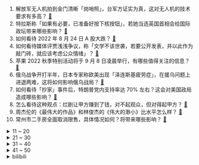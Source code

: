 1. 解放军无人机拍到金门清晰「岗哨照」，台军方证实为真，这对无人机的技术要求有多高？ [:link:](https://www.zhihu.com/question/549766188)
2. 特拉斯称「如果有必要，已准备好按下核按钮」，若她当选英国首相会给国际政坛带来哪些影响？ [:link:](https://www.zhihu.com/question/549790084)
3. 如何看待 2022 年 8 月 24 日 A 股大跌？ [:link:](https://www.zhihu.com/question/549745596)
4. 如何看待媒体评贾浅浅争议，称「文学不该世袭，若要公开发表，并以此作为敲门砖，就应该考虑公众情绪」？ [:link:](https://www.zhihu.com/question/549832658)
5. 苹果 2022 秋季特别活动将于 9 月 8 日凌晨举行，有哪些值得关注的信息？ [:link:](https://www.zhihu.com/question/549854803)
6. 俄乌战争开打半年，日本专家称欧美出现「泽连斯基疲劳症」，在援乌问题上进退两难，这将如何影响俄乌战局？ [:link:](https://www.zhihu.com/question/549782658)
7. 如何看待「抄家」事件后，特朗普党内支持率达 70% 左右？这会对美国政局造成哪些影响？ [:link:](https://www.zhihu.com/question/549676285)
8. 怎么看待这种观点：烂剧让甲方赚到了钱，对不起观众，但对得起甲方？ [:link:](https://www.zhihu.com/question/502181814)
9. 周杰伦的《最伟大的作品》和林俊杰的《伟大的渺小》比水平怎么样？ [:link:](https://www.zhihu.com/question/543587064)
10. 常州市二手房全面取消限售，具体情况如何？将带来哪些影响？ [:link:](https://www.zhihu.com/question/549757324)
<details>
<summary>11 ~ 20</summary>

11. 如何看待 2023 年秋招 C++ 后端开发岗一片红海？ [:link:](https://www.zhihu.com/question/548342420)
12. 如何看待科隆游戏展公布的网易游戏开放世界新作《燕云十六声》？ [:link:](https://www.zhihu.com/question/549723251)
13. 预算15w买什么车？ [:link:](https://www.zhihu.com/question/549667786)
14. 作为编外人员，每天和体制内的人一起工作，心里会有落差感吗？ [:link:](https://www.zhihu.com/question/547578768)
15. 《犬夜叉》桔梗不知道戈薇是她的转世吗？一直凶戈薇，明明是桔梗对四魂之玉许愿，戈薇才来的? [:link:](https://www.zhihu.com/question/470317731)
16. 专家建议年轻人提早规划养老投资，从第一笔工资开始就要有养老的意识，如何看待这一建议？你有相关计划吗？ [:link:](https://www.zhihu.com/question/549747741)
17. 台退役将领称「台海一旦开打，台湾『棋子』变『弃子』必然是最后输家」，如何评价其观点？ [:link:](https://www.zhihu.com/question/549783974)
18. 硕士毕业如果没有CPA会怎么样？ [:link:](https://www.zhihu.com/question/548014087)
19. 如何评价汪峰新专辑《也许我可以无视死亡》？ [:link:](https://www.zhihu.com/question/549759636)
20. 199 管理类联考如何拿到 240+？ [:link:](https://www.zhihu.com/question/61541247)
</details>
<details>
<summary>21 ~ 30</summary>

21. 五年的友谊说断就断了，彼此没有任何争吵，可是好难受怎么办？ [:link:](https://www.zhihu.com/question/548881846)
22. 如何用平淡的语气写出虐到让人喘不过气，或让读者感到震撼、震惊的感觉？ [:link:](https://www.zhihu.com/question/265791395)
23. 日本经济还会重新崛起吗？ [:link:](https://www.zhihu.com/question/547543604)
24. 如何看待杜兰特又决定留守篮网？ [:link:](https://www.zhihu.com/question/549739774)
25. 近来，阿联酋、科威特、沙特等海湾阿拉伯国家与伊朗关系持续改善，如何解读这一动向？ [:link:](https://www.zhihu.com/question/549749024)
26. 怎样以读网文的上瘾去读名著(正经书)？ [:link:](https://www.zhihu.com/question/541494078)
27. 你最常用的数据分析方法有哪些？ [:link:](https://www.zhihu.com/question/497981499)
28. 历史上真正的长津湖战役到底有多惨烈？ [:link:](https://www.zhihu.com/question/489932096)
29. 有什么数学名词可以作为人名吗？ [:link:](https://www.zhihu.com/question/511404125)
30. 汪峰官宣新专辑 8 月 24 日发布，你对该新专辑有何期待？ [:link:](https://www.zhihu.com/question/548637115)
</details>
<details>
<summary>31 ~ 40</summary>

31. 收到 EMS 快递发现是录取通知书的一瞬间是什么心情？ [:link:](https://www.zhihu.com/question/473229158)
32. 《壮志凌云 2》为什么不用隐身战机进攻? [:link:](https://www.zhihu.com/question/548892483)
33. 开启一趟说走就走的旅行时，你在想什么？ [:link:](https://www.zhihu.com/question/548889737)
34. 有没有快速去除甲醛的方法？ [:link:](https://www.zhihu.com/question/541376702)
35. 你看过哪些书彻底改变了你？ [:link:](https://www.zhihu.com/question/549617219)
36. 如何看待国内首批元宇宙公司之一影创科技被爆拖欠员工工资？此类公司的发展前景如何？ [:link:](https://www.zhihu.com/question/549667875)
37. 代入鸣人的角色会理解雏田吗？ [:link:](https://www.zhihu.com/question/549628536)
38. 如何评价《原神》须弥的主线剧情？ [:link:](https://www.zhihu.com/question/549800475)
39. 山东舰在南海某海域开展实战化训练，有哪些信息值得关注？ [:link:](https://www.zhihu.com/question/549818057)
40. 8 月 24 日，43.9 ℃ 四川高温「再次刷新纪录」，四川高温还将持续多久？该如何应对？ [:link:](https://www.zhihu.com/question/549796532)
</details>
<details>
<summary>41 ~ 50</summary>

41. 贵州榕江 1.2 亿拍卖殡仪馆 20 年特许经营权，如何看待这一变化？可能会带来哪些影响？ [:link:](https://www.zhihu.com/question/549737308)
42. 余承东称「问界 M7 缺点是价格太低，车主告诉我们的」，如何看待这一说法？ [:link:](https://www.zhihu.com/question/549806563)
43. 二本女生农村家庭，考公去哪? [:link:](https://www.zhihu.com/question/545564866)
44. 8 月 24 日沪深两市超 4400 股下挫，如何看待资深市场人士称任正非经济预判是导致大跌原因之一？ [:link:](https://www.zhihu.com/question/549801037)
45. 贵州茅台月饼被炒到 658 元，工作人员回应称「我们也没办法」，如何看待这一现象？到底是谁在买？ [:link:](https://www.zhihu.com/question/549800964)
46. 新加坡总理李显龙称「中美分歧日益加深，感觉到山雨欲来风满楼」，如何看待其观点？中美关系将何去何从？ [:link:](https://www.zhihu.com/question/549777862)
47. 如何评价泽连斯基称杜金娜遇害不是乌克兰的责任，执行者并非乌公民？俄乌局势将如何发展？ [:link:](https://www.zhihu.com/question/549768729)
48. 公司带新人最烦的是什么？ [:link:](https://www.zhihu.com/question/495787296)
49. 《快乐再出发》第二季，你希望魏晨和张杰加入吗？ [:link:](https://www.zhihu.com/question/549645761)
50. 快 30 岁的程序员，技术很一般，我是去考公还是努力提升技术？ [:link:](https://www.zhihu.com/question/542820925)
</details><details>
<summary>bilibili</summary>

1. 从18楼摔到负一楼的手机长什么样子？还有修复的可能吗？ [:link:](//www.bilibili.com/video/BV1WT411c7si)
2. 【时代少年团】蜕变三周年 宋亚轩《乐园》 [:link:](//www.bilibili.com/video/BV1eg411r7FK)
3. 《原神》角色演示-「柯莱：林薮新芽」 [:link:](//www.bilibili.com/video/BV1iG4y1a7X4)
4. “笑死，还以为他们退圈了…原来不是老头帅了，是帅哥老了！！” [:link:](//www.bilibili.com/video/BV19t4y1J7Bt)
5. 《凤 凰 还 巢》 [:link:](//www.bilibili.com/video/BV1nG4y1r7Xi)
6. 不如意事常八九 可与人言无二三 [:link:](//www.bilibili.com/video/BV1mt4y1J7Eb)
7. 七年长跑，我求婚了，在鲸鱼的见证下 [:link:](//www.bilibili.com/video/BV1MU4y167Ci)
8. 开一家蜜雪冰城真的赚钱吗？我去呆上一周给您解惑！ [:link:](//www.bilibili.com/video/BV1ag411r78k)
9. “他们只是演了一场戏 忘不了的是我们”｜芝月仙剑仿妆系列 [:link:](//www.bilibili.com/video/BV1ee4y1f7aT)
10. 它没钱没票房，却吊打今年暑期档！ [:link:](//www.bilibili.com/video/BV1J14y1t7wW)
<details>
<summary>11 ~ 20</summary>

11. 这《叮叮当当》，真是太刑了！ [:link:](//www.bilibili.com/video/BV19U4y1r7Eu)
12. 【原神】3.0须弥草神瞳全收集（持续更新中） [:link:](//www.bilibili.com/video/BV1yN4y1F7aM)
13. 燕云十六声！国产开放世界新游科隆展5分钟实机首曝 [:link:](//www.bilibili.com/video/BV1AN4y1c7AZ)
14. 【医学博士】熬夜到几点会猝死？I 请为自己看完这个视频 [:link:](//www.bilibili.com/video/BV1bS4y1W7A5)
15. Phigros，但是原神 [:link:](//www.bilibili.com/video/BV1Wa41157gs)
16. bilibili七月黑马榜UP之叫我黑蚊！ [:link:](//www.bilibili.com/video/BV1yG411478C)
17. 【Re0】定格动画丨雷姆拉姆翻跳PAKU【Animist】 [:link:](//www.bilibili.com/video/BV1NV4y1x7pN)
18. 父母的爱，改变重病孩子的一生！52万中国观众，打出8.6高分！ [:link:](//www.bilibili.com/video/BV1uU4y1k75K)
19. 九龄｜一眼惊艳｜当她穿上旗袍 [:link:](//www.bilibili.com/video/BV1xW4y187JG)
20. 重申一遍：你可以呼吸 [:link:](//www.bilibili.com/video/BV1jW4y187EB)
</details>
<details>
<summary>21 ~ 30</summary>

21. 猫德学院关于被遗弃猫咪的声明 [:link:](//www.bilibili.com/video/BV1aB4y1x77L)
22. 儿子非要在家长会上展示才艺.... [:link:](//www.bilibili.com/video/BV1SP41157fr)
23. 课 堂 请 勿 对 对 子【中国近代史】！！！ [:link:](//www.bilibili.com/video/BV1iB4y1V7X8)
24. 坤 坤 vs 美 国 猛 男 [:link:](//www.bilibili.com/video/BV13B4y1z7xW)
25. 没有人能拒绝屑屑妮可～ [:link:](//www.bilibili.com/video/BV14d4y1d7Ph)
26. 大阪天国地狱扭蛋机怒花50W日元清台结果竟然... [:link:](//www.bilibili.com/video/BV1tU4y1k7nZ)
27. 我本来就是普通人，别对我期望太高。 [:link:](//www.bilibili.com/video/BV1XG4y1a7oT)
28. 【半佛】一年在海底捞过几十次生日。 [:link:](//www.bilibili.com/video/BV1Zg411r7by)
29. 法律人的第一次变装视频 [:link:](//www.bilibili.com/video/BV1st4y1n7rC)
30. “读评论” [:link:](//www.bilibili.com/video/BV15a411G73Z)
</details>
<details>
<summary>31 ~ 40</summary>

31. 14岁，新人UP主，将来想当漫画家 [:link:](//www.bilibili.com/video/BV1qd4y1R7XB)
32. 这  都  什  么  妖  魔  鬼  怪（十） [:link:](//www.bilibili.com/video/BV1vG41147Zp)
33. 危难时刻，需要有英雄挺身而出，《科拉尔金矿》 [:link:](//www.bilibili.com/video/BV1bN4y1F7yR)
34. 持续高温干旱下，浇不浇水的玉米能差多少？ [:link:](//www.bilibili.com/video/BV1vG4y1r7YS)
35. 感觉他在演戏，又感觉没演！ [:link:](//www.bilibili.com/video/BV1q14y1t7Rn)
36. 五十岁大叔拿命练习cf身法，我们还有什么资格不努力呢？ [:link:](//www.bilibili.com/video/BV1N14y1t7kC)
37. 还是小时候好（吗？ [:link:](//www.bilibili.com/video/BV1oe4y1o7sZ)
38. 新生吃饭有多尴尬 [:link:](//www.bilibili.com/video/BV1zB4y1V7uh)
39. 我居然算出了光头强砍了多少棵树 ？？【全网最细，不细抽我】 [:link:](//www.bilibili.com/video/BV1hP41157AE)
40. 新番时光机！十年前的观众都在看什么神片？「2012年7月篇」 [:link:](//www.bilibili.com/video/BV1gB4y1V7sz)
</details>
<details>
<summary>41 ~ 50</summary>

41. 【教程】人体进阶，用裤衩子和背心的方式理解人体，治好角色的肩周炎 [:link:](//www.bilibili.com/video/BV1MW4y1a71m)
42. 【MCx原神】你这原神太假了，你再说?!《年度巨制！方块上的提瓦特》(二) 四国旅途篇 [:link:](//www.bilibili.com/video/BV1Ba411d7My)
43. 久等了！尽我所能把醒狮酥呈现给大家，我们中国也有属于自己的面点艺术品。 [:link:](//www.bilibili.com/video/BV13V4y1x7Qv)
44. 这玩意儿凭什么能火40年？！ [:link:](//www.bilibili.com/video/BV1Tv4y1F7qE)
45. 看到这种新闻，气愤！揪心！ [:link:](//www.bilibili.com/video/BV12g411r7tD)
46. 【4k修复】绊爱出场曲 [:link:](//www.bilibili.com/video/BV14e4y1f7Kf)
47. 被 打 劫 必 备 小 妙 招 [:link:](//www.bilibili.com/video/BV1XG4y1a7Co)
48. “千年灵芝”既然不存在，那中科院微生物所的这个巨型灵芝是怎么回事？ [:link:](//www.bilibili.com/video/BV1Nd4y1A7AR)
49. 你暑假作业一个字都没动是吧！ [:link:](//www.bilibili.com/video/BV1rS4y1W79a)
50. 我妹的办法，确实是最好的办法 [:link:](//www.bilibili.com/video/BV15B4y1V7yv)
</details>
<details>
<summary>51 ~ 60</summary>

51. 【阿斗】全景天窗，180度无敌观景天牢了解一下！美剧史诗巨作《权力的游戏》第2期 [:link:](//www.bilibili.com/video/BV1id4y1w7QA)
52. 【不齐舞团】天灾无情人有情，献上我们的绵薄之力，愿每一次逆行都能平安归来，重庆加油！ [:link:](//www.bilibili.com/video/BV1yg411r74M)
53. 【鉴定热门】又来？网红直播薅国家二级保护植物！飞机在天上窗户破了怎么办？ [:link:](//www.bilibili.com/video/BV1wB4y1z7vd)
54. 我是烟绯 不是张三！ [:link:](//www.bilibili.com/video/BV1eW4y187pZ)
55. 大大怪带着小小怪来B站啦，童年DNA又双叒叕动啦！【高全胜&严彦子】 [:link:](//www.bilibili.com/video/BV1de4y1f7Tt)
56. “中华小子”8月25日燃爆回归！一身正气，初心不变！ [:link:](//www.bilibili.com/video/BV1zB4y1L7cJ)
57. 你有没有似曾相识的感觉 [:link:](//www.bilibili.com/video/BV1kT411w7WR)
58. IVE最新回归曲After LIKE MV公开 [:link:](//www.bilibili.com/video/BV13W4y187Mu)
59. 这是谁发明的吃鱼方法？简直离谱到家！ [:link:](//www.bilibili.com/video/BV1Wa41157DF)
60. ⚡️原来是疯狂星期四⚡️ [:link:](//www.bilibili.com/video/BV1V14y1t7vh)
</details>
<details>
<summary>61 ~ 70</summary>

61. 我为什么花了2000元买了这些冰淇淋？ [:link:](//www.bilibili.com/video/BV14B4y1z7rr)
62. 做自己不好吗？ [:link:](//www.bilibili.com/video/BV1bt4y1J74j)
63. 揭秘成本481摆摊买西瓜椰椰赚多少 [:link:](//www.bilibili.com/video/BV1Ad4y1d758)
64. 夜市 厨子拍照¥？？？ [:link:](//www.bilibili.com/video/BV1L14y1t7ji)
65. 《妈 宝 猫 猫 队》 [:link:](//www.bilibili.com/video/BV1eW4y187HU)
66. 刘飞儿最喜欢的店，对我们来说却充满挑战【怎么这么值ep48-周记留一手特色烤鱼】 [:link:](//www.bilibili.com/video/BV1cB4y157te)
67. 酱紫剪？ [:link:](//www.bilibili.com/video/BV1rg41167YD)
68. 这个玩具也太丝滑了，但是暗藏玄鸡🐓！ [:link:](//www.bilibili.com/video/BV1Vd4y1Z7nz)
69. 43℃高温，四川老人赤脚收玉米，背篓里没有一颗完好的：一粥一饭，当思来之不易！ [:link:](//www.bilibili.com/video/BV1Bg411r7gX)
70. 当你每天都能丢出一个随机品质的空岛？是传说还是普通全看脸！ 我的世界 [:link:](//www.bilibili.com/video/BV1zV4y1p7sA)
</details>
<details>
<summary>71 ~ 80</summary>

71. 电子佛法可以超度碳基生物吗？通关游戏，我感觉自己要成佛了 [:link:](//www.bilibili.com/video/BV1H14y1t7gG)
72. 如果一只手有6根手指，哪一根才算得上是中指？ [:link:](//www.bilibili.com/video/BV1kG41147km)
73. 《崩坏：星穹铁道》剧情PV：「梦魇」 [:link:](//www.bilibili.com/video/BV1od4y1R7Tf)
74. 0.12像素的小白点，承载全人类的未来 [:link:](//www.bilibili.com/video/BV11U4y1r7UM)
75. 女仆外卖零差评！ [:link:](//www.bilibili.com/video/BV1xB4y1x74d)
76. 麻烦给我们一条活路谢谢！ [:link:](//www.bilibili.com/video/BV1XD4y1z7ar)
77. 带给你甜辣并存的pop呀！～( ´▽` )ﾉ [:link:](//www.bilibili.com/video/BV1YU4y1k7bg)
78. 这个思维，会断送你的大学四年 [:link:](//www.bilibili.com/video/BV1TV4y1x7YV)
79. 【原神3.0】全站最快伪完结·须弥草神瞳全收集～超保姆一路流～轻松拿全109个（持续更新中ing） [:link:](//www.bilibili.com/video/BV1ZS4y1W7VL)
80. 【原神须弥草神瞳】散失的草神瞳全收集！分区域收集！贴心领跑防迷路！全网最贴心的须弥草神瞳攻略！ [:link:](//www.bilibili.com/video/BV1pa411G7p2)
</details>
<details>
<summary>81 ~ 90</summary>

81. 少年感坐姿拍照！这都拿不下你？ [:link:](//www.bilibili.com/video/BV1og41167y8)
82. 当你可以「垄断世界内的区块」其他人无法进入！？ [:link:](//www.bilibili.com/video/BV1BG4y1r7E5)
83. 便宜又好吃！粉丝反向安利速食大赏第二弹！ [:link:](//www.bilibili.com/video/BV1nB4y1x7Xz)
84. 这都是什么学生？？？？造大学#1 [:link:](//www.bilibili.com/video/BV1vN4y1F7qL)
85. 同济大学军训汇演ikun压轴炸场 [:link:](//www.bilibili.com/video/BV1Mg411r7jJ)
86. 玉帝：我真正的战斗力其实是天下无敌！！孙悟空都撑不过一个回合【六耳传】 [:link:](//www.bilibili.com/video/BV1wt4y1n7k2)
87. 【再长高3cm】睡前4分钟跟练，抓住二次增高机会！ [:link:](//www.bilibili.com/video/BV11d4y1w7tD)
88. 《在玻璃桥上看见两个小孩电摇》 [:link:](//www.bilibili.com/video/BV1pG4y1v7YX)
89. 【Homme】万字硬核分析，红米教练到底神奇在哪里？三个维度全面解析Homme的执教风格 [:link:](//www.bilibili.com/video/BV1Kv4y1F7Pb)
90. 我在MC里发现了巨人！！【暮色森林#完结】 [:link:](//www.bilibili.com/video/BV1Zd4y1o7Z4)
</details>
<details>
<summary>91 ~ 100</summary>

91. 那一天，三舅下了很大一盘棋 [:link:](//www.bilibili.com/video/BV1Fd4y1A7Tk)
92. 《不看可惜》的50万粉福利 [:link:](//www.bilibili.com/video/BV19T411c7pf)
93. 白象、康师傅、今麦郎、五谷道场、统一红烧牛肉面真实测评，看哪家方便面更好吃？ [:link:](//www.bilibili.com/video/BV1kP41157W3)
94. 传统手工蓑衣 [:link:](//www.bilibili.com/video/BV1CU4y1r7fr)
95. 没娃旅游，要钱。带娃旅游，要命！ [:link:](//www.bilibili.com/video/BV1rP41157wr)
96. 原神须弥失散的草神瞳，全收集攻略，贴心领跑不迷路！【璐璐咔】 [:link:](//www.bilibili.com/video/BV1nV4y1W7FE)
97. 难 买 ？ 那 就 别 买 了 [:link:](//www.bilibili.com/video/BV16V4y1p7NY)
98. 被泼红油漆、作品差评，“语文女神”冰心到底怎么了？ [:link:](//www.bilibili.com/video/BV1aS4y1W7qV)
99. 【原神】3.0更新补偿600原石！须弥地图新系统开放！圣遗物与祈愿系统优化！增加好友和队伍上限！温迪万叶史诗改动！送角色,武器,仙灵！3.0重要优化改动介绍！ [:link:](//www.bilibili.com/video/BV1zG4y1r7ND)
100. 【汪峰新专辑发布】《也许我可以无视死亡》同名作品MV上线！ [:link:](//www.bilibili.com/video/BV1CD4y1z7NP)
</details></details>